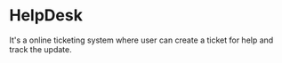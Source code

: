 # HelpDesk
It's a online ticketing system where user can create a ticket for help and track the update.
